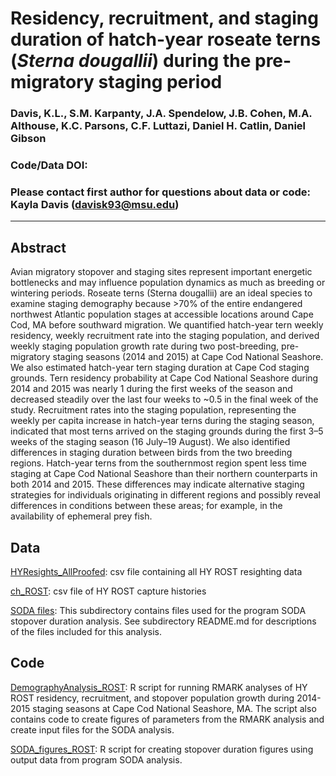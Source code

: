 # Residency, recruitment, and staging duration of hatch-year roseate terns (*Sterna dougallii*) during the pre-migratory staging period 

### Davis, K.L., S.M. Karpanty, J.A. Spendelow, J.B. Cohen, M.A. Althouse, K.C. Parsons, C.F. Luttazi, Daniel H. Catlin, Daniel Gibson

### Code/Data DOI: 

### Please contact first author for questions about data or code: Kayla Davis (davisk93@msu.edu)
_________________________________________________________________________________________________________________________________________
## Abstract
Avian migratory stopover and staging sites represent important energetic bottlenecks and may influence population dynamics as much as breeding or wintering periods. Roseate terns (Sterna dougallii) are an ideal species to examine staging demography because >70% of the entire endangered northwest Atlantic population stages at accessible locations around Cape Cod, MA before southward migration. We quantified hatch-year tern weekly residency, weekly recruitment rate into the staging population, and derived weekly staging population growth rate during two post-breeding, pre-migratory staging seasons (2014 and 2015) at Cape Cod National Seashore. We also estimated hatch-year tern staging duration at Cape Cod staging grounds. Tern residency probability at Cape Cod National Seashore during 2014 and 2015 was nearly 1 during the first weeks of the season and decreased steadily over the last four weeks to ~0.5 in the final week of the study. Recruitment rates into the staging population, representing the weekly per capita increase in hatch-year terns during the staging season, indicated that most terns arrived on the staging grounds during the first 3–5 weeks of the staging season (16 July–19 August). We also identified differences in staging duration between birds from the two breeding regions. Hatch-year terns from the southernmost region spent less time staging at Cape Cod National Seashore than their northern counterparts in both 2014 and 2015. These differences may indicate alternative staging strategies for individuals originating in different regions and possibly reveal differences in conditions between these areas; for example, in the availability of ephemeral prey fish. 
## Data
[HYResights_AllProofed](https://github.com/davisk93/ROST-Staging-Demography/blob/master/HYResights_AllProofed.csv): csv file containing all HY ROST resighting data

[ch_ROST](https://github.com/davisk93/ROST-Staging-Demography/blob/master/ch_ROST.csv): csv file of HY ROST capture histories

[SODA files](https://github.com/davisk93/ROST-Staging-Demography/tree/master/SODA%20files): This subdirectory contains files used for the program SODA stopover duration analysis. See subdirectory README.md for descriptions of the files included for this analysis. 
## Code
[DemographyAnalysis_ROST](https://github.com/davisk93/ROST-Staging-Demography/blob/master/DemographyAnalysis_ROST.R): R script for running RMARK analyses of HY ROST residency, recruitment, and stopover population growth during 2014-2015 staging seasons at Cape Cod National Seashore, MA. The script also contains code to create figures of parameters from the RMARK analysis and create input files for the SODA analysis.

[SODA_figures_ROST](https://github.com/davisk93/ROST-Staging-Demography/blob/master/SODA_figures_ROST.r): R script for creating stopover duration figures using output data from program SODA analysis.
